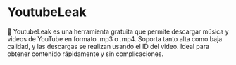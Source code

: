 # YoutubeLeak
🎵 YoutubeLeak es una herramienta gratuita que permite descargar música y videos de YouTube en formato .mp3 o .mp4. Soporta tanto alta como baja calidad, y las descargas se realizan usando el ID del video. Ideal para obtener contenido rápidamente y sin complicaciones.
